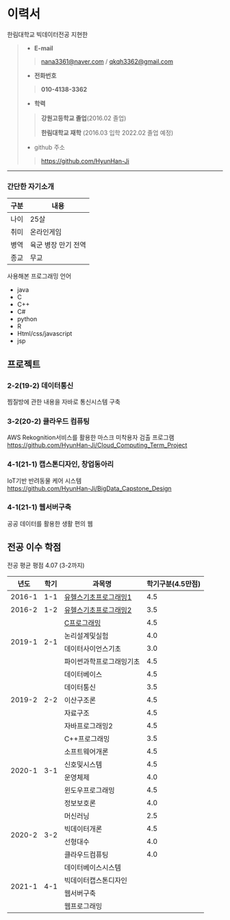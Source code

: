 # 이력서
한림대학교 빅데이터전공 지현한
> - __E-mail__
>> nana3361@naver.com / qkqh3362@gmail.com
> - __전화번호__
>> __010-4138-3362__
> 
> - __학력__
>> __강원고등학교 졸업__(2016.02 졸업)
>>
>> __한림대학교 재학__ (2016.03 입학 2022.02 졸업 예정)
> - github 주소
>> https://github.com/HyunHan-Ji
>
---
### 간단한 자기소개
|구분|내용|
|-----|-----|
|나이| 25살|
|취미| 온라인게임|
|병역| 육군 병장 만기 전역|
|종교| 무교|

사용해본 프로그래밍 언어
- java
- C
- C++
- C#
- python
- R
- Html/css/javascript
- jsp


## 프로젝트
### 2-2(19-2) 데이터통신
찜질방에 관한 내용을 자바로 통신시스템 구축

### 3-2(20-2) 클라우드 컴퓨팅
AWS Rekognition서비스를 활용한 마스크 미착용자 검출 프로그램<br>
https://github.com/HyunHan-Ji/Cloud_Computing_Term_Project

### 4-1(21-1) 캡스톤디자인, 창업동아리
IoT기반 반려동물 케어 시스템<br>
https://github.com/HyunHan-Ji/BigData_Capstone_Design

### 4-1(21-1) 웹서버구축
공공 데이터를 활용한 생활 편의 웹

## 전공 이수 학점
전공 평균 평점 4.07 (3-2까지) <br>
<table>
  <thead>
    <th>년도</th>
    <th>학기</th>
    <th>과목명</th>
    <th>학기구분(4.5만점)</th>
  </thead>
  <tbody>
    <tr>
      <td>2016-1</td>
      <td>1-1</td>
      <td><a href="https://github.com/HyunHan-Ji/1-1_U-Health-Basic-of-Programming-I">유헬스기초프로그래밍1</a></td>
      <td>4.5</td>
    </tr>
  <tr>
    <td>2016-2</td>
    <td>1-2</td>
    <td><a href = "https://github.com/HyunHan-Ji/1-2_U-Health-Basic-of-Programming-II">유헬스기초프로그래밍2</a></td>
    <td>3.5</td>
  </tr>
  <tr>
    <td rowspan="4">2019-1</td>
    <td rowspan="4">2-1</td>
    <td><a href="https://github.com/HyunHan-Ji/2-1_C-programming">C프로그래밍</a></td>
    <td>4.5</td>
  </tr>
  <tr>
    <td class="tg-0pky">논리설계및실험</td>
    <td class="tg-0lax">4.0</td>
  </tr>
  <tr>
    <td class="tg-0pky">데이터사이언스기초</td>
    <td class="tg-0lax">3.0</td>
  </tr>
  <tr>
    <td class="tg-0pky">파이썬과학프로그래밍기초</td>
    <td class="tg-0lax">4.5</td>
  </tr>
  <tr>
    <td class="tg-0pky" rowspan="5">2019-2</td>
    <td class="tg-0pky" rowspan="5">2-2</td>
    <td class="tg-0pky">데이터베이스</td>
    <td class="tg-0lax">4.5</td>
  </tr>
  <tr>
    <td class="tg-0pky">데이터통신</td>
    <td class="tg-0lax">3.5</td>
  </tr>
  <tr>
    <td class="tg-0pky">이산구조론</td>
    <td class="tg-0lax">4.5</td>
  </tr>
  <tr>
    <td class="tg-0pky">자료구조</td>
    <td class="tg-0lax">4.5</td>
  </tr>
  <tr>
    <td class="tg-0pky">자바프로그래밍2</td>
    <td class="tg-0lax">4.5</td>
  </tr>
  <tr>
    <td class="tg-0pky" rowspan="6">2020-1</td>
    <td class="tg-0pky" rowspan="6">3-1</td>
    <td class="tg-0pky">C++프로그래밍</td>
    <td class="tg-0lax">3.5</td>
  </tr>
  <tr>
    <td class="tg-0pky">소프트웨어개론</td>
    <td class="tg-0lax">4.5</td>
  </tr>
  <tr>
    <td class="tg-0pky">신호및시스템</td>
    <td class="tg-0lax">4.5</td>
  </tr>
  <tr>
    <td class="tg-0pky">운영체제</td>
    <td class="tg-0lax">4.0</td>
  </tr>
  <tr>
    <td class="tg-0lax">윈도우프로그래밍</td>
    <td class="tg-0lax">4.5</td>
  </tr>
  <tr>
    <td class="tg-0lax">정보보호론</td>
    <td class="tg-0lax">4.0</td>
  </tr>
  <tr>
    <td class="tg-0lax" rowspan="4">2020-2</td>
    <td class="tg-0lax" rowspan="4">3-2</td>
    <td class="tg-0lax">머신러닝</td>
    <td class="tg-0lax">2.5</td>
  </tr>
  <tr>
    <td class="tg-0lax">빅데이터개론</td>
    <td class="tg-0lax">4.5</td>
  </tr>
  <tr>
    <td class="tg-0lax">선형대수</td>
    <td class="tg-0lax">4.0</td>
  </tr>
  <tr>
    <td class="tg-0lax">클라우드컴퓨팅</td>
    <td class="tg-0lax">4.0</td>
  </tr>
  <tr>
    <td class="tg-0lax" rowspan="4">2021-1</td>
    <td class="tg-0lax" rowspan="4">4-1</td>
    <td class="tg-0lax">데이터베이스시스템</td>
    <td class="tg-0lax"></td>
  </tr>
  <tr>
    <td class="tg-0lax">빅데이터캡스톤디자인</td>
    <td class="tg-0lax"></td>
  </tr>
  <tr>
    <td class="tg-0lax">웹서버구축</td>
    <td class="tg-0lax"></td>
  </tr>
  <tr>
    <td class="tg-0lax">웹프로그래밍</td>
    <td class="tg-0lax"></td>
  </tr>
</tbody>
</table>

